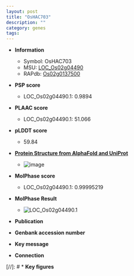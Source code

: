 ```yaml
---
layout: post
title: "OsHAC703"
description: ""
category: genes
tags: 
---
```


* **Information**  
    + Symbol: OsHAC703  
    + MSU: [LOC_Os02g04490](http://rice.plantbiology.msu.edu/cgi-bin/ORF_infopage.cgi?orf=LOC_Os02g04490)  
    + RAPdb: [Os02g0137500](http://rapdb.dna.affrc.go.jp/viewer/gbrowse_details/irgsp1?name=Os02g0137500)  

* **PSP score**  
    + LOC_Os02g04490.1: 0.9894 

* **PLAAC score**  
    + LOC_Os02g04490.1: 51.066 

* **pLDDT score**
    + 59.84

* **[Protein Structure from AlphaFold and UniProt](https://www.uniprot.org/uniprotkb/Q6YXY2/entry#structure)**
    + ![image](https://ricepsp.github.io/images/Q6/AF-Q6YXY2-F1.png)

* **MolPhase score**
    + LOC_Os02g04490.1: 0.99995219

* **MolPhase Result**
    + ![LOC_Os02g04490.1](https://304243504.github.io/Pictures/LOC_Os02g/LOC_Os02g04490.1.png)

* **Publication**  

* **Genbank accession number**  

* **Key message**  

* **Connection**  

[//]: # * **Key figures**  


